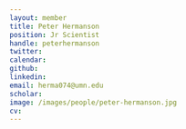 ```yaml
---
layout: member
title: Peter Hermanson
position: Jr Scientist
handle: peterhermanson
twitter:
calendar: 
github:
linkedin:
email: herma074@umn.edu
scholar: 
image: /images/people/peter-hermanson.jpg
cv: 
---
```

